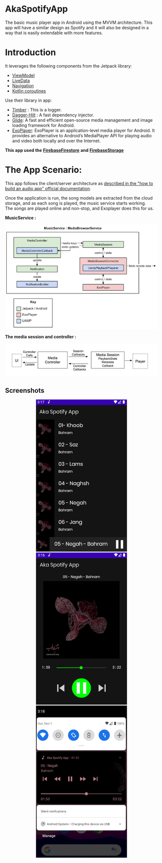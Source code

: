 # AkaSpotifyApp
The basic music player app in Android using the MVVM architecture. This app will have a similar design as Spotify and it will also be designed in a way that is easily extendable with more features.
# Introduction
It leverages the following components from the Jetpack library:

-   [ViewModel](https://developer.android.com/topic/libraries/architecture/viewmodel)
-   [LiveData](https://developer.android.com/topic/libraries/architecture/livedata)
-   [Navigation](https://developer.android.com/topic/libraries/architecture/navigation/)
-   [Kotlin coroutines](https://developer.android.com/topic/libraries/architecture/coroutines)

Use their library in app:

- [Timber](https://github.com/JakeWharton/timber)  : This is a logger.
- [Dagger-Hilt](https://developer.android.com/training/dependency-injection/hilt-android)  : A fast dependency injector.
- [Glide](https://github.com/bumptech/glide): A fast and efficient open-source media management and image loading framework for Android.
- [ExoPlayer](https://github.com/google/ExoPlayer): ExoPlayer is an application-level media player for Android. It provides an alternative to Android’s MediaPlayer API for playing audio and video both locally and over the Internet.

**This app used the** [**FirebaseFirestore**](https://firebase.google.com/docs/firestore) **and** [**FirebaseStorage**](https://firebase.google.com/docs/storage) 

# The App Scenario:
This app follows the client/server architecture as [described in the "how to build an audio app" official documentation](https://developer.android.com/guide/topics/media-apps/audio-app/building-an-audio-app).

Once the application is run, the song models are extracted from the cloud storage, and as each song is played, the music service starts working.  
The songs are played online and non-stop, and Exoplayer does this for us.

**MusicService :**
<p align="center">
 <img src=" https://github.com/amiratashani/AkaSpotifyApp/raw/master/screenshots/MusicService.png"/>
  </p>
  
  **The media session and controller :**
 <p align="center">
  <img src="  https://github.com/amiratashani/AkaSpotifyApp/raw/master/screenshots/MediaController.png"/>
 </p>
 
## Screenshots
<p align="center">
 <img src="https://github.com/amiratashani/AkaSpotifyApp/raw/master/screenshots/HomeFragment.PNG" width="300" height="500" />
 <img src="https://github.com/amiratashani/AkaSpotifyApp/raw/master/screenshots/SongFragment.PNG" width="300" height="500" />
 <img src="https://github.com/amiratashani/AkaSpotifyApp/raw/master/screenshots/SongNotification.PNG" width="300" height="500" />
 </p>

